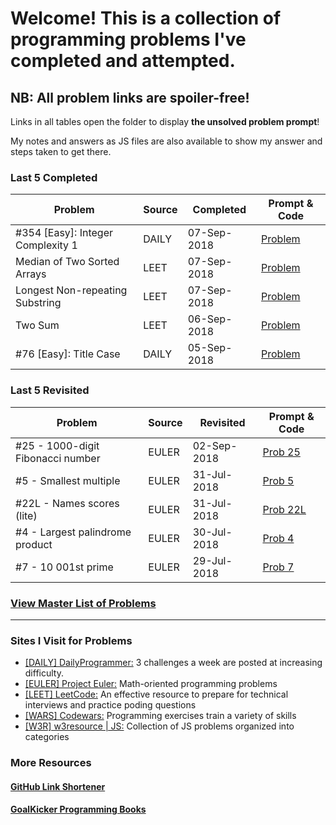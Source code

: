 # Welcome! This is a collection of programming problems I've completed and attempted.

## NB: All problem links are spoiler-free!

Links in all tables open the folder to display **the unsolved problem prompt**!

My notes and answers as JS files are also available to show my answer and steps taken to get there.

### Last 5 Completed

| Problem                           | Source | Completed   | Prompt & Code                   |
| --------------------------------- | ------ | ----------- | ------------------------------- |
| #354 [Easy]: Integer Complexity 1 | DAILY  | 07-Sep-2018 | [Problem](https://git.io/fA2MT) |
| Median of Two Sorted Arrays       | LEET   | 07-Sep-2018 | [Problem](https://git.io/fAzud) |
| Longest Non-repeating Substring   | LEET   | 07-Sep-2018 | [Problem](https://git.io/fAzuK) |
| Two Sum                           | LEET   | 06-Sep-2018 | [Problem](https://git.io/fAzUw) |
| #76 [Easy]: Title Case            | DAILY  | 05-Sep-2018 | [Problem](https://git.io/fA2Mk) |

### Last 5 Revisited

| Problem                           | Source | Revisited   | Prompt & Code                    |
| --------------------------------- | ------ | ----------- | -------------------------------- |
| #25 - 1000-digit Fibonacci number | EULER  | 02-Sep-2018 | [Prob 25](https://git.io/fARt7)  |
| #5 - Smallest multiple            | EULER  | 31-Jul-2018 | [Prob 5](https://git.io/fARtX)   |
| #22L - Names scores (lite)        | EULER  | 31-Jul-2018 | [Prob 22L](https://git.io/fARtH) |
| #4 - Largest palindrome product   | EULER  | 30-Jul-2018 | [Prob 4](https://git.io/fARt6)   |
| #7 - 10 001st prime               | EULER  | 29-Jul-2018 | [Prob 7](https://git.io/fARtM)   |

### [View Master List of Problems](https://git.io/fAz0p)

---

### Sites I Visit for Problems

- [[DAILY] DailyProgrammer:](https://www.reddit.com/r/dailyprogrammer) 3 challenges a week are posted at increasing difficulty.
- [[EULER] Project Euler:](https://projecteuler.net/archives) Math-oriented programming problems
- [[LEET] LeetCode:](https://leetcode.com/problemset/all/) An effective resource to prepare for technical interviews and practice poding questions
- [[WARS] Codewars:](https://www.codewars.com/) Programming exercises train a variety of skills
- [[W3R] w3resource | JS:](https://projecteuler.net/archives) Collection of JS problems organized into categories

### More Resources

#### [GitHub Link Shortener](https://git.io/)

#### [GoalKicker Programming Books](https://books.goalkicker.com/JavaScriptBook/)

